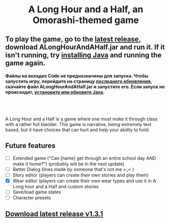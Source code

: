 # <center>A Long Hour and a Half, an Omorashi-themed game</center>

## **To play the game, go to the [latest release](https://github.com/javabird25/long-hour-and-a-half/releases/tag/v1.3.1), download ALongHourAndAHalf.jar and run it. If it isn't running, try [installing Java](https://java.com) and running the game again.**

#### **Файлы на вкладке Code не предназначены для запуска. Чтобы запустить игру, перейдите на страницу [последнего обновления](https://github.com/javabird25/long-hour-and-a-half/releases/tag/v1.3_rus), скачайте файл ALongHourAndAHalf.jar и запустите его. Если запуск не происходит, [установите или обновите Java](https://java.com/).**
<br><br>

A Long Hour and a Half is a game where one must make it through class with a rather full bladder. This game is narrative, being extremely text based, but it have choices that can hurt and help your ability to hold.

## Future features

 - [ ] Extended game ("Can [name] get through an entire school day AND make it home?") (probably will be in the next update)
 - [ ] Better Dialog (lines made by someone that's not me >_< )
 - [ ] Story editor (players can create their own stories and play them)
 - [x] Wear editor (players can create their own wear types and use it in A Long hour and a Half and custom stories
 - [ ] Save/load game states
 - [ ] Character presets

## [Download latest release v1.3.1](https://github.com/javabird25/long-hour-and-a-half/releases/tag/v1.3.1)
